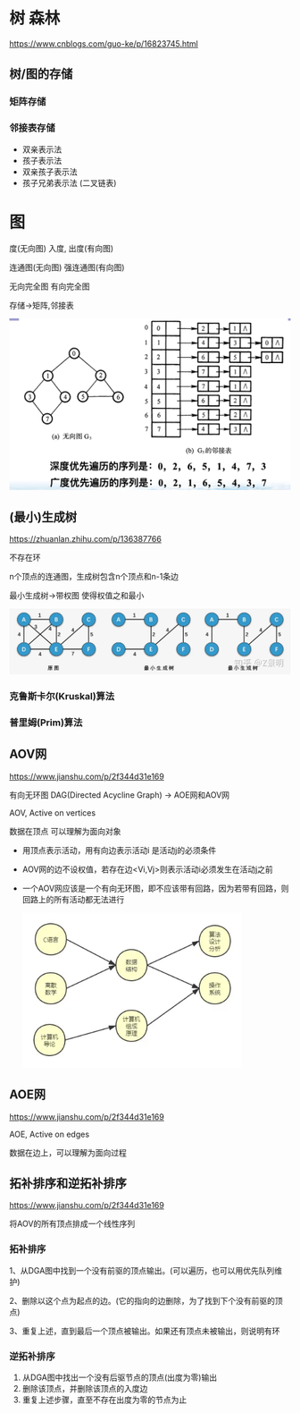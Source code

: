 # 树 森林

https://www.cnblogs.com/guo-ke/p/16823745.html

## 树/图的存储

### 矩阵存储

### 邻接表存储

- 双亲表示法 
- 孩子表示法 
- 双亲孩子表示法					
- 孩子兄弟表示法 (二叉链表)



# 图

度(无向图)           入度, 出度(有向图) 

连通图(无向图)   强连通图(有向图)

无向完全图          有向完全图

存储->矩阵,邻接表

![image-20231018115003516](../pics/image-20231018115003516.png)

## (最小)生成树

https://zhuanlan.zhihu.com/p/136387766

不存在环

n个顶点的连通图，生成树包含n个顶点和n-1条边

最小生成树->带权图 使得权值之和最小

![v2-b0b4cf080ce7b65c245bf5360fd576dc_1440w](../pics/v2-b0b4cf080ce7b65c245bf5360fd576dc_1440w.webp)

### 克鲁斯卡尔(Kruskal)算法

### 普里姆(Prim)算法

## AOV网

https://www.jianshu.com/p/2f344d31e169

有向无环图 DAG(Directed Acycline Graph) -> AOE网和AOV网

AOV, Active on vertices

数据在顶点 可以理解为面向对象

- 用顶点表示活动，用有向边表示活动i 是活动j的必须条件
- AOV网的边不设权值，若存在边<Vi,Vj>则表示活动i必须发生在活动j之前

- 一个AOV网应该是一个有向无环图，即不应该带有回路，因为若带有回路，则回路上的所有活动都无法进行

  ![](../pics/nhjksadchjasdc_webp.png)

## AOE网

https://www.jianshu.com/p/2f344d31e169

AOE, Active on edges

数据在边上，可以理解为面向过程

## 拓补排序和逆拓补排序

https://www.jianshu.com/p/2f344d31e169

将AOV的所有顶点排成一个线性序列

### 拓补排序

1、从DGA图中找到一个没有前驱的顶点输出。(可以遍历，也可以用优先队列维护)

2、删除以这个点为起点的边。(它的指向的边删除，为了找到下个没有前驱的顶点)

3、重复上述，直到最后一个顶点被输出。如果还有顶点未被输出，则说明有环

### 逆拓补排序

1. 从DGA图中找出一个没有后驱节点的顶点(出度为零)输出
2. 删除该顶点，并删除该顶点的入度边
3. 重复上述步骤，直至不存在出度为零的节点为止

